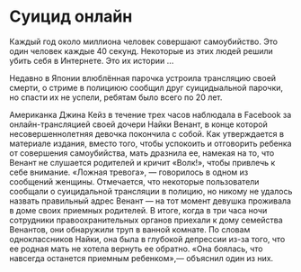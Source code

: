 # Суицид онлайн

Каждый год около миллиона человек совершают самоубийство. Это один человек каждые 40 секунд. Некоторые из этих людей решили убить себя в Интернете. Это их истории ...

Недавно в  Японии влюблённая парочка устроила трансляцию своей смерти, о стриме в полициюю сообщил друг суицидыальной парочки,
но спасти их не успели, ребятам было всего по 20 лет.

Американка Джина Кейз в течение трех часов наблюдала в Facebook за онлайн-трансляцией своей дочери Найки Венант, в конце которой
несовершеннолетняя девочка покончила с собой. Как утверждается в материале издания, вместо того, чтобы успокоить и отговорить ребенка от 
совершения самоубийства, мать дразнила ее, намекая на то, что Венант не слушается родителей и кричит «Волк!», чтобы привлечь
к себе внимание. 
«Ложная тревога», — говорилось в одном из сообщений женщины. Отмечается, что некоторые пользователи сообщали о
суицидальной трансляции в полицию, но никому не удалось назвать правильный адрес Венант — на тот момент девушка проживала в доме своих
приемных родителей. В итоге, когда в три часа ночи сотрудники правоохранительных органов приехали к дому семейства Венантов,
они обнаружили труп в ванной комнате. По словам одноклассников Найки, она была в глубокой депрессии из-за того, что ее родная мать не хотела
вернуть ее обратно. «Она боялась, что навсегда останется приемным ребенком»,— объяснил один из них.
